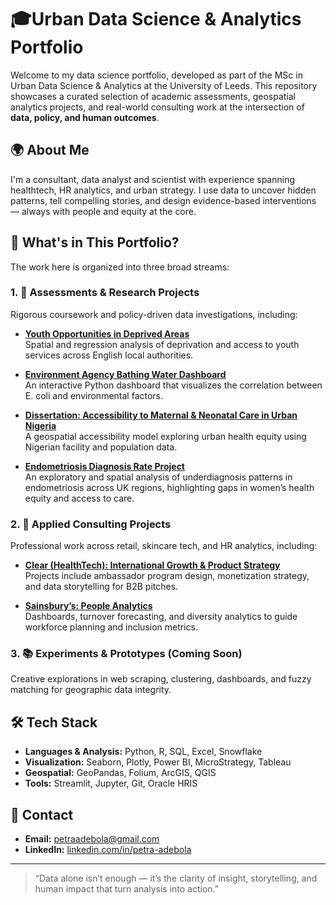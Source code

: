 # 🎓Urban Data Science & Analytics Portfolio

Welcome to my data science portfolio, developed as part of the MSc in Urban Data Science & Analytics at the University of Leeds. This repository showcases a curated selection of academic assessments, geospatial analytics projects, and real-world consulting work at the intersection of **data, policy, and human outcomes**.

## 🌍 About Me

I'm a consultant, data analyst and scientist with experience spanning healthtech, HR analytics, and urban strategy. I use data to uncover hidden patterns, tell compelling stories, and design evidence-based interventions — always with people and equity at the core.

## 🧭 What's in This Portfolio?

The work here is organized into three broad streams:

### 1. **🧪 Assessments & Research Projects**
Rigorous coursework and policy-driven data investigations, including:

- **[Youth Opportunities in Deprived Areas](./assessments/GEOG5404M_youth_opportunities/)**  
  Spatial and regression analysis of deprivation and access to youth services across English local authorities.

- **[Environment Agency Bathing Water Dashboard](./assessments/GEOG5920M_environment_dashboard/)**  
  An interactive Python dashboard that visualizes the correlation between E. coli and environmental factors.

- **[Dissertation: Accessibility to Maternal & Neonatal Care in Urban Nigeria](./assessments/dissertation_project/)**  
  A geospatial accessibility model exploring urban health equity using Nigerian facility and population data.

- **[Endometriosis Diagnosis Rate Project](./assessments/endometriosis_diagnosis_project/)**  
  An exploratory and spatial analysis of underdiagnosis patterns in endometriosis across UK regions, highlighting gaps in women’s health equity and access to care.


### 2. **🏢 Applied Consulting Projects**
Professional work across retail, skincare tech, and HR analytics, including:

- **[Clear (HealthTech): International Growth & Product Strategy](./consulting_projects/clear_skintech_impact/)**  
  Projects include ambassador program design, monetization strategy, and data storytelling for B2B pitches.

- **[Sainsbury’s: People Analytics](./consulting_projects/sainsburys_people_insights/)**  
  Dashboards, turnover forecasting, and diversity analytics to guide workforce planning and inclusion metrics.

### 3. **📚 Experiments & Prototypes (Coming Soon)**
Creative explorations in web scraping, clustering, dashboards, and fuzzy matching for geographic data integrity.

## 🛠️ Tech Stack

- **Languages & Analysis:** Python, R, SQL, Excel, Snowflake  
- **Visualization:** Seaborn, Plotly, Power BI, MicroStrategy, Tableau  
- **Geospatial:** GeoPandas, Folium, ArcGIS, QGIS  
- **Tools:** Streamlit, Jupyter, Git, Oracle HRIS

## 📩 Contact

- **Email:** petraadebola@gmail.com  
- **LinkedIn:** [linkedin.com/in/petra-adebola](https://www.linkedin.com/in/petra-adebola)

---

> “Data alone isn’t enough — it’s the clarity of insight, storytelling, and human impact that turn analysis into action.”
